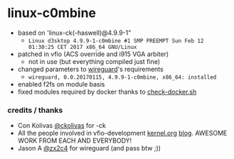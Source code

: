 # linux-c0mbine

* based on 'linux-ck(-haswell)@4.9.9-1"
  * `Linux d3sktop 4.9.9-1-c0mbine #1 SMP PREEMPT Sun Feb 12 01:30:25 CET 2017 x86_64 GNU/Linux`
* patched in vfio (ACS override and i915 VGA arbiter)
  * not in use (but everything compiled just fine)
* changed parameters to [wireguard](https://www.wireguard.io/install)'s requirements
  * `wireguard, 0.0.20170115, 4.9.9-1-c0mbine, x86_64: installed`
* enabled f2fs on module basis
* fixed modules required by docker thanks to [check-docker.sh](https://github.com/docker/docker/blob/master/contrib/check-config.sh)

### credits / thanks
* Con Kolivas [@ckolivas](https://github.com/ckolivas) for -ck
* All the people involved in vfio-development [kernel.org](https://www.kernel.org/doc/Documentation/vfio.txt) [blog](http://vfio.blogspot.de/). AWESOME WORK FROM EACH AND EVERYBODY!
* Jason A [@zx2c4](https://www.zx2c4.com/) for wireguard (and pass btw ;))
